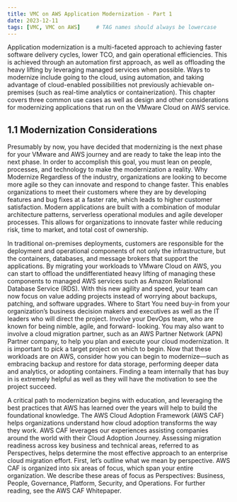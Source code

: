 ```yaml
---
title: VMC on AWS Application Modernization - Part 1
date: 2023-12-11
tags: [VMC, VMC on AWS]     # TAG names should always be lowercase
---
```

Application modernization is a multi-faceted approach to achieving faster software delivery cycles, lower TCO, and gain operational efficiencies. This is achieved through an automation first approach, as well as offloading the heavy lifting by leveraging managed services when possible. Ways to modernize include going to the cloud, using automation, and taking advantage of cloud-enabled possibilities not previously achievable on-premises (such as real-time analytics or containerization).
This chapter covers three common use cases as well as design and other considerations for modernizing applications that run on the VMware Cloud on AWS service. 

<h2>1.1	Modernization Considerations</h2>

Presumably by now, you have decided that modernizing is the next phase for your VMware and AWS journey and are ready to take the leap into the next phase. In order to accomplish this goal, you must lean on people, processes, and technology to make the modernization a reality.
Why Modernize
Regardless of the industry, organizations are looking to become more agile so they can innovate and respond to change faster. This enables organizations to meet their customers where they are by developing features and bug fixes at a faster rate, which leads to higher customer satisfaction. Modern applications are built with a combination of modular architecture patterns, serverless operational modules and agile developer processes. This allows for organizations to innovate faster while reducing risk, time to market, and total cost of ownership.  

In traditional on-premises deployments, customers are responsible for the deployment and operational components of not only the infrastructure, but the containers, databases, and message brokers that support the applications. By migrating your workloads to VMware Cloud on AWS, you can start to offload the undifferentiated heavy lifting of managing these components to managed AWS services such as Amazon Relational Database Service (RDS). With this new agility and speed, your team can now focus on value adding projects instead of worrying about backups, patching, and software upgrades.
Where to Start
You need buy-in from your organization’s business decision makers and executives as well as the IT leaders who will direct the project. Involve your DevOps team, who are known for being nimble, agile, and forward- looking. You may also want to involve a cloud migration partner, such as an AWS Partner Network (APN) Partner company, to help you plan and execute your cloud modernization.
It is important to pick a target project on which to begin. Now that these workloads are on AWS, consider how you can begin to modernize—such as embracing backup and restore for data storage, performing deeper data and analytics, or adopting containers. Finding a team internally that has buy in is extremely helpful as well as they will have the motivation to see the project succeed.

A critical path to modernization begins with education, and leveraging the best practices that AWS has learned over the years will help to build the foundational knowledge. The AWS Cloud Adoption Framework (AWS CAF) helps organizations understand how cloud adoption transforms the way they work. AWS CAF leverages our experiences assisting companies around the world with their Cloud Adoption Journey. Assessing migration readiness across key business and technical areas, referred to as Perspectives, helps determine the most effective approach to an enterprise cloud migration effort. First, let’s outline what we mean by perspective. AWS CAF is organized into six areas of focus, which span your entire organization. We describe these areas of focus as Perspectives: Business, People, Governance, Platform, Security, and Operations. For further reading, see the AWS CAF Whitepaper.